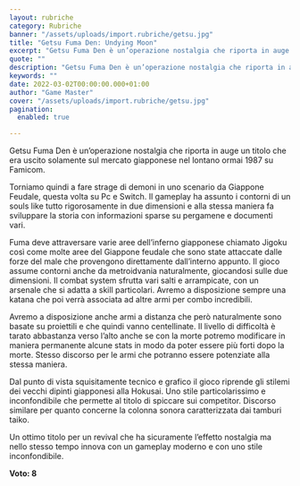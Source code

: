 ```yaml
---
layout: rubriche
category: Rubriche
banner: "/assets/uploads/import.rubriche/getsu.jpg"
title: "Getsu Fuma Den: Undying Moon"
excerpt: "Getsu Fuma Den è un’operazione nostalgia che riporta in auge un titolo che era uscito solamente sul mercato giapponese nel lontano ormai 1987 su Famicom. Torniamo quindi a fare strage di demoni in uno scenario da Giappone Feudale, questa volta su Pc e Switch. Il gameplay ha assunto i contorni di un souls like tutto [&hellip"
quote: ""
description: "Getsu Fuma Den è un’operazione nostalgia che riporta in auge un titolo che era uscito solamente sul mercato giapponese nel lontano ormai 1987 su Famicom. Torniamo quindi a fare strage di demoni in uno scenario da Giappone Feudale, questa volta su Pc e Switch. Il gameplay ha assunto i contorni di un souls like tutto [&hellip"
keywords: ""
date: 2022-03-02T00:00:00.000+01:00
author: "Game Master"
cover: "/assets/uploads/import.rubriche/getsu.jpg"
pagination:
  enabled: true

---
```


Getsu Fuma Den è un’operazione nostalgia che riporta in auge un titolo che era uscito solamente sul mercato giapponese nel lontano ormai 1987 su Famicom.

Torniamo quindi a fare strage di demoni in uno scenario da Giappone Feudale, questa volta su Pc e Switch. Il gameplay ha assunto i contorni di un souls like tutto rigorosamente in due dimensioni e alla stessa maniera fa sviluppare la storia con informazioni sparse su pergamene e documenti vari.

Fuma deve attraversare varie aree dell’inferno giapponese chiamato Jigoku così come molte aree del Giappone feudale che sono state attaccate dalle forze del male che provengono direttamente dall’interno appunto. Il gioco assume contorni anche da metroidvania naturalmente, giocandosi sulle due dimensioni. Il combat system sfrutta vari salti e arrampicate, con un arsenale che si adatta a skill particolari. Avremo a disposizione sempre una katana che poi verrà associata ad altre armi per combo incredibili.

Avremo a disposizione anche armi a distanza che però naturalmente sono basate su proiettili e che quindi vanno centellinate. Il livello di difficoltà è tarato abbastanza verso l’alto anche se con la morte potremo modificare in maniera permanente alcune stats in modo da poter essere più forti dopo la morte. Stesso discorso per le armi che potranno essere potenziate alla stessa maniera.

Dal punto di vista squisitamente tecnico e grafico il gioco riprende gli stilemi dei vecchi dipinti giapponesi alla Hokusai. Uno stile particolarissimo e inconfondibile che permette al titolo di spiccare sui competitor. Discorso similare per quanto concerne la colonna sonora caratterizzata dai tamburi taiko.

Un ottimo titolo per un revival che ha sicuramente l’effetto nostalgia ma nello stesso tempo innova con un gameplay moderno e con uno stile inconfondibile.

**Voto: 8**